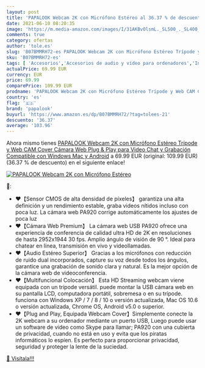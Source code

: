 ```yaml
---
layout: post
title: 'PAPALOOK Webcam 2K con Micrófono Estéreo al 36.37 % de descuento'
date: 2021-06-10 08:20:35
image: 'https://m.media-amazon.com/images/I/31AKBvOlsmL._SL500_._SL400_.jpg'
comments: true
category: ofertas
author: 'tole.es'
slug: 'B07BMMRH72-es PAPALOOK Webcam 2K con Micrófono Estéreo Trípode y Web CAM...'
sku: 'B07BMMRH72-es'
tags: [ 'Accesorios','Accesorios de audio y vídeo para ordenadores','Informática','Webcams y telefonía VoIP','android','papalook', ]
actualPrice: 69.99 EUR
currency: EUR
price: 69.99
comparePrice: 109.99 EUR
prodname: 'PAPALOOK Webcam 2K con Micrófono Estéreo Trípode y Web CAM Cover  Cámara Web Plug & Play para Video Chat y Grabación  Compatible con Windows  Mac y Android'
country: 'es'
flag: '🇪🇸'
brand: 'papalook'
buyurl: 'https://www.amazon.es/dp/B07BMMRH72/?tag=tolees-21'
descuento: '36.37'
average: '103.96'
---
```


Ahora mismo tienes [PAPALOOK Webcam 2K con Micrófono Estéreo Trípode y Web CAM Cover  Cámara Web Plug & Play para Video Chat y Grabación  Compatible con Windows  Mac y Android](https://www.amazon.es/dp/B07BMMRH72/?tag=tolees-21) a 69.99 EUR (original: 109.99 EUR) (36.37 %  de descuento) en el siguiente enlace!

[![PAPALOOK Webcam 2K con Micrófono Estéreo](https://m.media-amazon.com/images/I/31AKBvOlsmL._SL500_._SL400_.jpg)](https://www.amazon.es/dp/B07BMMRH72/?tag=tolees-21)

🔎:

- ❤【Sensor CMOS de alta densidad de píxeles】 garantiza una alta definición y un rendimiento estable, graba videos nítidos incluso con poca luz. La cámara web PA920 corrige automáticamente los ajustes de poca luz
- ❤【Cámara Web Premium】 La cámara web USB PA920 ofrece una experiencia de conferencia de calidad ultra HD de 2K en resoluciones de hasta 2952x1944 30 fps. Amplio ángulo de visión de 90 °. Ideal para chatear en línea, transmisión en vivo y videollamadas.
- ❤【Audio Estéreo Superior】 Gracias a los micrófonos con reducción de ruido dual incorporados, capture su voz desde todos los ángulos, garantice una grabación de sonido clara y natural. Es la mejor opción de la cámara web de videoconferencia.
- ❤【Multifuncional Colocación】 Esta HD Streaming webcam viene equipada con un trípode versátil. puede montar la USB cámara web en su pantalla LCD, computadora portátil, sobremesa o en su trípode. funciona con Windows XP / 7 / 8 / 10 o versión actualizada, Mac OS 10.6 o versión actualizada, Chrome OS, Android v5.0 o superior.
- ❤【Plug and Play, Equipada Webcam Cover】Simplemente conecte la 2K webcam a su ordenador mediante un puerto USB, Luego puede usar un software de video como Skype para llamar; PA920 con una cubierta de privacidad, cuando no está en uso y evita que los piratas informáticos lo espíen. Es perfecto para proporcionar privacidad, seguridad y proteger la lente de la suciedad.

[🛒 Visítala!!!](https://www.amazon.es/dp/B07BMMRH72/?tag=tolees-21)
